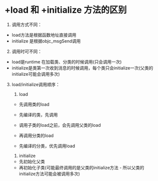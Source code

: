 # +load 和 +initialize 方法的区别
1. 调用方式不同：
  * load方法是根据函数地址直接调用
  * initialize 是根据objc_msgSend调用
  
2. 调用时可不同：
  * load是runtime 在加载类、分类的时候调用(只会调用一次)
  * initialize是类第一次收到消息的时候调用，每个类只会initialize一次(父类的initialize可能会调用多次)
  
3. load/initialize调用顺序：
   1. load
     * 先调用类的load
     * 先编译的类，先调用
     * 调用子类的load之前，会先调用父类的load

     * 再调用分类的load
     * 先编译的分类，优先调用load
     
   1. initialize
     * 先初始化父类
     * 再初始化子类(可能最终调用的是父类的initialize方法 - 所以父类的initialize方法可能会被调用多次)
     


  